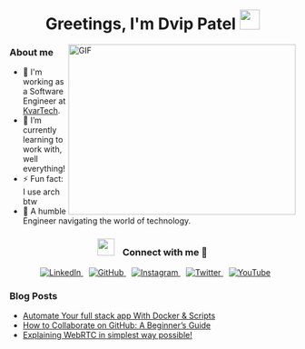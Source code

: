 <h1 align="center">
  <div>
    <b>Greetings, I'm Dvip Patel</b>
    <img src="https://media.giphy.com/media/hvRJCLFzcasrR4ia7z/giphy.gif" width="35">
  </div>
</h1>

<img align="right" height="300" width="400" alt="GIF" src="https://media.giphy.com/media/SWoSkN6DxTszqIKEqv/giphy.gif">

<h3> About me </h3>

- 🔭 I'm working as a Software Engineer at <a href="https://www.kvartech.com/" target="blank">KvarTech</a>.
- 🌱 I’m currently learning to work with, well everything!
- ⚡ Fun fact: I use arch btw
- 👾 A humble Engineer navigating the world of technology.

<h3 align="center">
  <img src="https://media.giphy.com/media/iY8CRBdQXODJSCERIr/giphy.gif" width="30" height="30" style="margin-right: 10px;">
  Connect with me
  🤝
</h3>

<p align="center">
  <a style="margin-left: 10px;" target="_blank" href="https://www.linkedin.com/in/dvip-patel-23320a230/">
    <img src="https://img.icons8.com/doodle/40/000000/linkedin--v2.png" alt="LinkedIn">
  </a>
  <a style="margin-left: 10px;" target="_blank" href="https://github.com/dvip1">
    <img src="https://img.icons8.com/doodle/40/000000/github--v1.png" alt="GitHub">
  </a>
  <a style="margin-left: 10px;" target="_blank" href="https://www.instagram.com/dvip_patel/">
    <img src="https://img.icons8.com/doodle/40/000000/instagram-new--v2.png" alt="Instagram">
  </a>
  <a style="margin-left: 10px;" target="_blank" href="https://twitter.com/PatelDvip">
    <img src="https://img.icons8.com/doodle/40/000000/twitter-squared--v2.png" alt="Twitter">
  </a>
  <a style="margin-left: 10px;" target="_blank" href="https://www.youtube.com/@dvippatel9087/">
    <img src="https://img.icons8.com/doodle/40/000000/youtube--v2.png" alt="YouTube">
  </a>
</p>

### Blog Posts

- [Automate Your full stack app With Docker & Scripts](https://medium.com/@dvippatel98/automate-your-full-stack-app-with-docker-scripts-fed845fc76a8)
- [How to Collaborate on GitHub: A Beginner’s Guide](https://medium.com/@dvippatel98/how-to-collaborate-on-github-a-beginners-guide-7456fdd69968)
- [Explaining WebRTC in simplest way possible!](https://www.linkedin.com/posts/dvip-patel-23320a230_webrtc-websocket-nodejs-activity-7180820126781300736-xGwL?utm_source=share&utm_medium=member_desktop)
<br>


